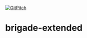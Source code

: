[![GitPitch](https://gitpitch.com/assets/badge.svg)](https://gitpitch.com/lukepatrick/brigade-extended)
# brigade-extended
